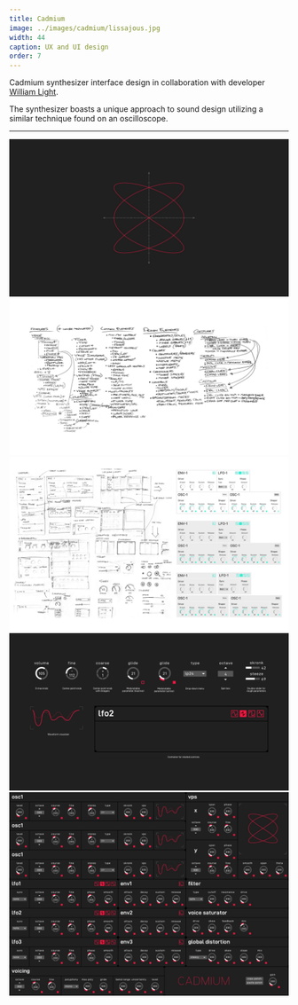 ```yaml
---
title: Cadmium
image: ../images/cadmium/lissajous.jpg
width: 44
caption: UX and UI design
order: 7
---
```


Cadmium synthesizer interface design in collaboration with developer [William Light](https://twitter.com/wrl).

The synthesizer boasts a unique approach to sound design utilizing a similar technique found on an oscilloscope.

---

![](../images/cadmium/lissajous.jpg)
![](../images/cadmium/ideation.jpg)
![](../images/cadmium/sketches.jpg)
![](../images/cadmium/ui-details.jpg)
![](../images/cadmium/cadmium-mockup.jpeg)